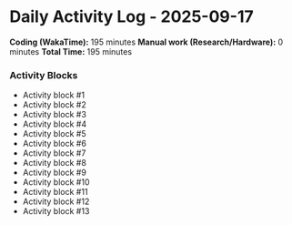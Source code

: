 # Daily Activity Log - 2025-09-17

**Coding (WakaTime):** 195 minutes
**Manual work (Research/Hardware):** 0 minutes
**Total Time:** 195 minutes

### Activity Blocks
- Activity block #1
- Activity block #2
- Activity block #3
- Activity block #4
- Activity block #5
- Activity block #6
- Activity block #7
- Activity block #8
- Activity block #9
- Activity block #10
- Activity block #11
- Activity block #12
- Activity block #13
